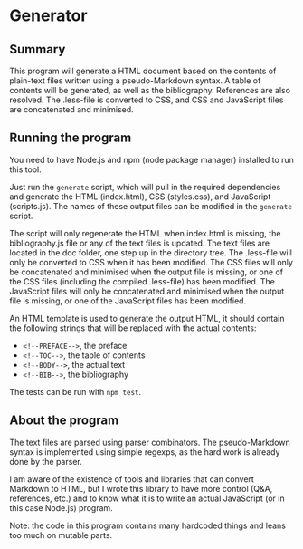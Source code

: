 
Generator
=========


Summary
-------

This program will generate a HTML document based on the contents of plain-text
files written using a pseudo-Markdown syntax. A table of contents will be
generated, as well as the bibliography. References are also resolved. The
.less-file is converted to CSS, and CSS and JavaScript files are concatenated
and minimised.


Running the program
-------------------

You need to have Node.js and npm (node package manager) installed to run this
tool.

Just run the `generate` script, which will pull in the required dependencies
and generate the HTML (index.html), CSS (styles.css), and JavaScript
(scripts.js). The names of these output files can be modified in the
`generate` script.

The script will only regenerate the HTML when index.html is missing, the
bibliography.js file or any of the text files is updated. The text files are
located in the doc folder, one step up in the directory tree. The .less-file
will only be converted to CSS when it has been modified. The CSS files will
only be concatenated and minimised when the output file is missing, or one of
the CSS files (including the compiled .less-file) has been modified. The
JavaScript files will only be concatenated and minimised when the output file
is missing, or one of the JavaScript files has been modified.

An HTML template is used to generate the output HTML, it should contain the
following strings that will be replaced with the actual contents:

* `<!--PREFACE-->`, the preface
* `<!--TOC-->`, the table of contents
* `<!--BODY-->`, the actual text
* `<!--BIB-->`, the bibliography

The tests can be run with `npm test`.


About the program
-----------------

The text files are parsed using parser combinators. The pseudo-Markdown syntax
is implemented using simple regexps, as the hard work is already done by the
parser.

I am aware of the existence of tools and libraries that can convert Markdown
to HTML, but I wrote this library to have more control (Q&A, references, etc.)
and to know what it is to write an actual JavaScript (or in this case Node.js)
program.

Note: the code in this program contains many hardcoded things and leans too
much on mutable parts.
